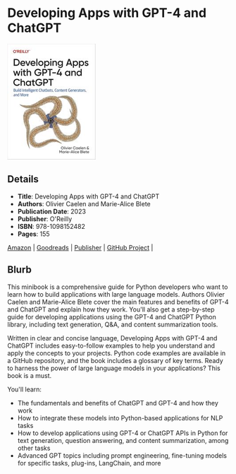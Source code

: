 # Developing Apps with GPT-4 and ChatGPT

![Cover Image](developing-apps-with-gpt-4-and-chatgpt.jpeg)

## Details

* **Title**: Developing Apps with GPT-4 and ChatGPT
* **Authors**: Olivier Caelen and Marie-Alice Blete
* **Publication Date**: 2023
* **Publisher**: O'Reilly
* **ISBN**: 978-1098152482
* **Pages**: 155


[Amazon](https://a.co/d/8aDJJvi) | 
[Goodreads](https://www.goodreads.com/book/show/181704874-developing-apps-with-gpt-4-and-chatgpt) | 
[Publisher](https://www.oreilly.com/library/view/developing-apps-with/9781098152475/) | 
[GitHub Project](https://github.com/malywut/gpt_examples) | 

## Blurb

This minibook is a comprehensive guide for Python developers who want to learn how to build applications with large language models. Authors Olivier Caelen and Marie-Alice Blete cover the main features and benefits of GPT-4 and ChatGPT and explain how they work. You'll also get a step-by-step guide for developing applications using the GPT-4 and ChatGPT Python library, including text generation, Q&A, and content summarization tools.

Written in clear and concise language, Developing Apps with GPT-4 and ChatGPT includes easy-to-follow examples to help you understand and apply the concepts to your projects. Python code examples are available in a GitHub repository, and the book includes a glossary of key terms. Ready to harness the power of large language models in your applications? This book is a must.

You'll learn:

* The fundamentals and benefits of ChatGPT and GPT-4 and how they work
* How to integrate these models into Python-based applications for NLP tasks
* How to develop applications using GPT-4 or ChatGPT APIs in Python for text generation, question answering, and content summarization, among other tasks
* Advanced GPT topics including prompt engineering, fine-tuning models for specific tasks, plug-ins, LangChain, and more
